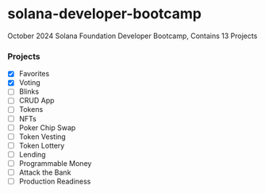 # solana-developer-bootcamp
October 2024 Solana Foundation Developer Bootcamp, Contains 13 Projects

### Projects
- [x] Favorites  
- [x] Voting  
- [ ] Blinks  
- [ ] CRUD App  
- [ ] Tokens  
- [ ] NFTs  
- [ ] Poker Chip Swap  
- [ ] Token Vesting  
- [ ] Token Lottery  
- [ ] Lending  
- [ ] Programmable Money  
- [ ] Attack the Bank  
- [ ] Production Readiness 
